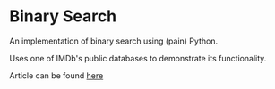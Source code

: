 # Binary Search

An implementation of binary search using (pain) Python.

Uses one of IMDb's public databases to demonstrate its functionality.

Article can be found [here](https://realpython.com/binary-search-python/)

